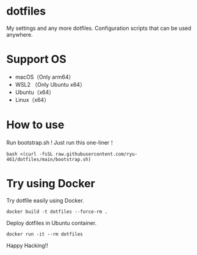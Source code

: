# dotfiles

My settings and any more dotfiles.
Configuration scripts that can be used anywhere.

# Support OS

- macOS（Only arm64）
- WSL2 （Only Ubuntu x64）
- Ubuntu（x64）
- Linux（x64）

# How to use

Run bootstrap.sh !
Just run this one-liner！

```shell
bash <(curl -fsSL raw.githubusercontent.com/ryu-461/dotfiles/main/bootstrap.sh)
```

# Try using Docker

Try dotfile easily using Docker.

```shell
docker build -t dotfiles --force-rm .
```

Deploy dotfiles in Ubuntu container.

```shell
docker run -it --rm dotfiles
```

Happy Hacking!!
